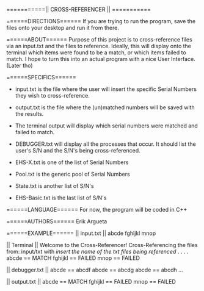===========|| CROSS-REFERENCER || ===========



======DIRECTIONS======
If you are trying to run the program, save the files onto your desktop and run it from there.




======ABOUT======
Purpose of this project is to cross-reference files via an input.txt and the files to reference. 
Ideally, this will display onto the terminal which items were found to be a match, or which items failed to match. 
I hope to turn this into an actual program with a nice User 
Interface. (Later tho)




======SPECIFICS======
- input.txt is the file where the user will insert the specific Serial Numbers they wish to cross-reference.

- output.txt is the file where the (un)matched numbers will be saved with the results.

- The terminal output will display which serial numbers were matched and failed to match.

- DEBUGGER.txt will display all the processes that occur. It should list the user's S/N and the S/N's being cross-referenced.

- EHS-X.txt is one of the list of Serial Numbers
- Pool.txt is the generic pool of Serial Numbers
- State.txt is another list of S/N's
- EHS-Basic.txt is the last list of S/N's




======LANGUAGE======
For now, the program will be coded in C++




======AUTHORS======
Erik Argueta



======EXAMPLE======
|| input.txt ||
abcde
fghijkl
mnop


|| Terminal ||
Welcome to the Cross-Referencer! 
Cross-Referencing the files from: input/txt
with *insert the name of the txt files being referenced*
.
.
.
.
abcde == MATCH
fghijkl == FAILED
mnop == FAILED


|| debugger.txt ||
abcde == abcdf
abcde == abcdg
abcde == abcdh
...

|| output.txt || 
abcde == MATCH
fghijkl == FAILED
mnop == FAILED
